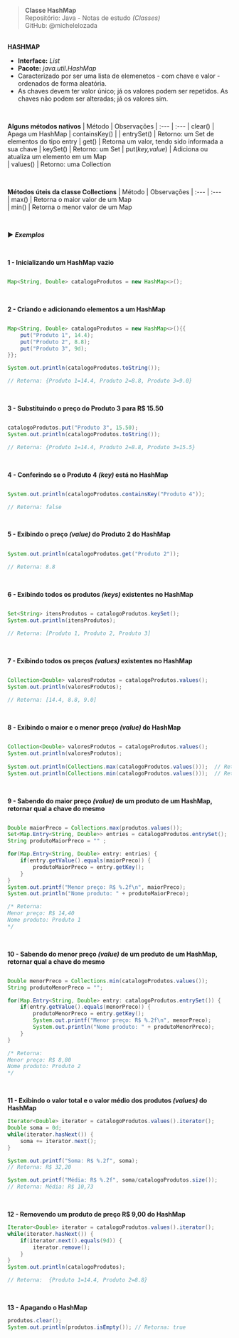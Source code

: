 > **Classe HashMap**     
> Repositório: Java - Notas de estudo *(Classes)*    
> GitHub: @michelelozada
&nbsp;
     
&nbsp;    
 **HASHMAP**  
 - **Interface:** *List*    
 - **Pacote:** *java.util.HashMap*  
 - Caracterizado por ser uma lista de elemenetos - com chave e valor - ordenados de forma aleatória.     
 - As chaves devem ter valor único; já os valores podem ser repetidos. As chaves não podem ser alteradas; já os valores sim.     

&nbsp;

**Alguns métodos nativos**
| Método           | Observações
| :---             | :---
| clear()          | Apaga um HashMap
| containsKey()    | 
| entrySet()       | Retorno: um Set de elementos do tipo entry
| get()            | Retorna um valor, tendo sido informada a sua chave
| keySet()         | Retorno: um Set
| put(*key,value*) | Adiciona ou atualiza um elemento em um Map  
| values()         | Retorno: uma Collection

&nbsp;

**Métodos úteis da classe Collections**
| Método    | Observações
| :---      | :---	
| max()     | Retorna o maior valor de um Map  
| min()     | Retorna o menor valor de um Map
 
&nbsp;

:arrow_forward: ***Exemplos***

&nbsp;  

**1 - Inicializando um HashMap vazio**
```java

Map<String, Double> catalogoProdutos = new HashMap<>();
```
&nbsp; 	
 
**2 - Criando e adicionando elementos a um HashMap**
```java

Map<String, Double> catalogoProdutos = new HashMap<>(){{
	put("Produto 1", 14.4);
	put("Produto 2", 8.8);
	put("Produto 3", 9d);
}};	

System.out.println(catalogoProdutos.toString());

// Retorna: {Produto 1=14.4, Produto 2=8.8, Produto 3=9.0}
```
&nbsp; 	
 
**3 - Substituindo o preço do Produto 3 para R$ 15.50**
```java

catalogoProdutos.put("Produto 3", 15.50);
System.out.println(catalogoProdutos.toString());

// Retorna: {Produto 1=14.4, Produto 2=8.8, Produto 3=15.5}
```
&nbsp; 	

**4 - Conferindo se o Produto 4 *(key)* está no HashMap**
```java

System.out.println(catalogoProdutos.containsKey("Produto 4"));

// Retorna: false
```
&nbsp; 	

**5 - Exibindo o preço *(value)* do Produto 2 do HashMap**
```java
 
System.out.println(catalogoProdutos.get("Produto 2")); 

// Retorna: 8.8
```
&nbsp; 	

**6 - Exibindo todos os produtos *(keys)* existentes no HashMap**
```java

Set<String> itensProdutos = catalogoProdutos.keySet(); 
System.out.println(itensProdutos);

// Retorna: [Produto 1, Produto 2, Produto 3]
```
&nbsp; 	

**7 - Exibindo todos os preços *(values)* existentes no HashMap** 
```java

Collection<Double> valoresProdutos = catalogoProdutos.values(); 
System.out.println(valoresProdutos);
		
// Retorna: [14.4, 8.8, 9.0]
```
&nbsp; 	

**8 - Exibindo o maior e o menor preço *(value)* do HashMap**
```java

Collection<Double> valoresProdutos = catalogoProdutos.values(); 
System.out.println(valoresProdutos);
		
System.out.println(Collections.max(catalogoProdutos.values()));  // Retorna: 14.4
System.out.println(Collections.min(catalogoProdutos.values()));  // Retorna: 8.8
```
&nbsp; 	

**9 - Sabendo do maior preço *(value)* de um produto de um HashMap, retornar qual a chave do mesmo**
```java

Double maiorPreco = Collections.max(produtos.values());
Set<Map.Entry<String, Double>> entries = catalogoProdutos.entrySet();
String produtoMaiorPreco = "" ;

for(Map.Entry<String, Double> entry: entries) {
	if(entry.getValue().equals(maiorPreco)) { 
		produtoMaiorPreco = entry.getKey();
	}	
}	
System.out.printf("Menor preço: R$ %.2f\n", maiorPreco);
System.out.println("Nome produto: " + produtoMaiorPreco);

/* Retorna:
Menor preço: R$ 14,40
Nome produto: Produto 1
*/
```
&nbsp; 	

**10 - Sabendo do menor preço *(value)* de um produto de um HashMap, retornar qual a chave do mesmo**
```java

Double menorPreco = Collections.min(catalogoProdutos.values());
String produtoMenorPreco = "";

for(Map.Entry<String, Double> entry: catalogoProdutos.entrySet()) {
	if(entry.getValue().equals(menorPreco)) { 
		produtoMenorPreco = entry.getKey();
		System.out.printf("Menor preço: R$ %.2f\n", menorPreco);
		System.out.println("Nome produto: " + produtoMenorPreco);
	}
}	

/* Retorna:
Menor preço: R$ 8,80
Nome produto: Produto 2
*/

``` 
&nbsp; 	

**11 - Exibindo o valor total e o valor médio dos produtos *(values)* do HashMap**
```java
Iterator<Double> iterator = catalogoProdutos.values().iterator();
Double soma = 0d;
while(iterator.hasNext()) {
	soma += iterator.next();
}

System.out.printf("Soma: R$ %.2f", soma);
// Retorna: R$ 32,20

System.out.printf("Média: R$ %.2f", soma/catalogoProdutos.size());
// Retorna: Média: R$ 10,73
```
&nbsp; 	

**12 - Removendo um produto de preço R$ 9,00 do HashMap**
```java
Iterator<Double> iterator = catalogoProdutos.values().iterator();
while(iterator.hasNext()) {
	if(iterator.next().equals(9d)) {
		iterator.remove();
	}
}
System.out.println(catalogoProdutos);

// Retorna:  {Produto 1=14.4, Produto 2=8.8}
```
&nbsp; 	

**13 - Apagando o HashMap**
```java
produtos.clear();
System.out.println(produtos.isEmpty()); // Retorna: true
```	